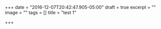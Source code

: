 +++
date = "2016-12-07T20:42:47.905-05:00"
draft = true
excerpt = ""
image = ""
tags = []
title = "test 1"

+++
